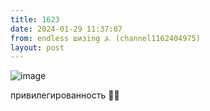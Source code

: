 ```yaml
---
title: 1623
date: 2024-01-29 11:37:07
from: endless шизing ⍼ (channel1162404975)
layout: post
---
```


![image](photos/photo_243@29-01-2024_11-37-07.jpg)

привилегированность 💋💅
